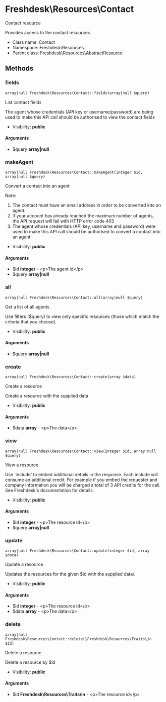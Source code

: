 Freshdesk\Resources\Contact
===============

Contact resource

Provides access to the contact resources


* Class name: Contact
* Namespace: Freshdesk\Resources
* Parent class: [Freshdesk\Resources\AbstractResource](Freshdesk-Resources-AbstractResource.md)







Methods
-------


### fields

    array|null Freshdesk\Resources\Contact::fields(array|null $query)

List contact fields

The agent whose credentials (API key or username/password) are being used to make this API call should be
authorised to view the contact fields

* Visibility: **public**


#### Arguments
* $query **array|null**



### makeAgent

    array|null Freshdesk\Resources\Contact::makeAgent(integer $id, array|null $query)

Convert a contact into an agent

Note:
1. The contact must have an email address in order to be converted into an agent.
2. If your account has already reached the maximum number of agents, the API request will fail with HTTP error code 403
3. The agent whose credentials (API key, username and password) were used to make this API call should be authorised to convert a contact into an agent

* Visibility: **public**


#### Arguments
* $id **integer** - &lt;p&gt;The agent id&lt;/p&gt;
* $query **array|null**



### all

    array|null Freshdesk\Resources\Contact::all(array|null $query)

Get a list of all agents.

Use filters ($query) to view only specific resources (those which match the criteria that you choose).

* Visibility: **public**


#### Arguments
* $query **array|null**



### create

    array|null Freshdesk\Resources\Contact::create(array $data)

Create a resource

Create a resource with the supplied data

* Visibility: **public**


#### Arguments
* $data **array** - &lt;p&gt;The data&lt;/p&gt;



### view

    array|null Freshdesk\Resources\Contact::view(integer $id, array|null $query)

View a resource

Use 'include' to embed additional details in the response. Each include will consume an additional credit.
For example if you embed the requester and company information you will be charged a total of 3 API credits for the call.
See Freshdesk's documentation for details.

* Visibility: **public**


#### Arguments
* $id **integer** - &lt;p&gt;The resource id&lt;/p&gt;
* $query **array|null**



### update

    array|null Freshdesk\Resources\Contact::update(integer $id, array $data)

Update a resource

Updates the resources for the given $id with the supplied data/.

* Visibility: **public**


#### Arguments
* $id **integer** - &lt;p&gt;The resource id&lt;/p&gt;
* $data **array** - &lt;p&gt;The data&lt;/p&gt;



### delete

    array|null Freshdesk\Resources\Contact::delete(\Freshdesk\Resources\Traits\in $id)

Delete a resource

Delete a resource by $id

* Visibility: **public**


#### Arguments
* $id **Freshdesk\Resources\Traits\in** - &lt;p&gt;The resource id&lt;/p&gt;


